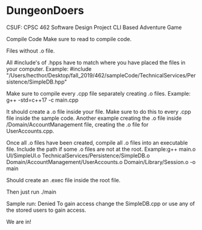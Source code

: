 # DungeonDoers
CSUF: CPSC 462 Software Design Project
CLI Based Adventure Game

Compile Code
Make sure to read to compile code.

Files without .o file. 

All #include's of .hpps have to match where you have placed the files in your computer.
Example: #include "/Users/hecthor/Desktop/fall_2019/462/sampleCode/TechnicalServices/Persistence/SimpleDB.hpp" 

Make sure to compile every .cpp file separately creating .o files.
Example: g++ -std=c++17 -c main.cpp 


It should create a .o file inside your file. Make sure to do this to every .cpp file inside the sample code. 
Another example creating the .o file inside /Domain/AccountManagement file, creating the .o file for UserAccounts.cpp.
 

Once all .o files have been created, compile all .o files into an executable file. Include the path if some .o files are not at the root.
Example:g++ main.o UI/SimpleUI.o  TechnicalServices/Persistence/SimpleDB.o Domain/AccountManagement/UserAccounts.o Domain/Library/Session.o -o main
 
 
Should create an .exec file inside the root file. 

Then just run ./main 

Sample run: Denied 
To gain access change the SimpleDB.cpp or use any of the stored users to gain access. 

We are in!
